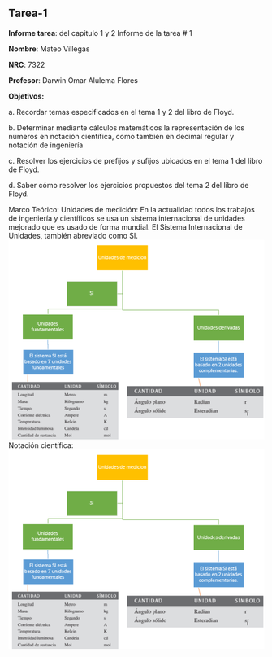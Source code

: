 ## Tarea-1
**Informe tarea**: del capitulo 1 y 2
Informe de la tarea # 1

**Nombre**: Mateo Villegas

**NRC**: 7322

**Profesor**: Darwin Omar Alulema Flores

**Objetivos:** 

a.	Recordar temas especificados en el tema 1 y 2 del libro de Floyd.

b.	Determinar mediante cálculos matemáticos la representación de los números en notación científica, como también en decimal regular y notación de ingeniería

c.	Resolver los ejercicios de prefijos y sufijos ubicados en el tema 1 del libro de Floyd.

d.	Saber cómo resolver los ejercicios propuestos del tema 2 del libro de Floyd.

Marco Teórico:
Unidades de medición:
En la actualidad todos los trabajos de ingeniería y científicos se usa un sistema internacional de unidades mejorado que es usado de forma mundial. El Sistema Internacional de Unidades, también abreviado como SI.
![1](https://github.com/mrvillegas/Tarea-1/blob/main/1.PNG)
Notación científica:
![1](https://github.com/mrvillegas/Tarea-1/blob/main/1.PNG)
